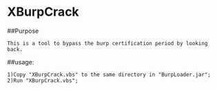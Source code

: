 # XBurpCrack
##Purpose
```
This is a tool to bypass the burp certification period by looking back.
```

##usage:
```
1)Copy "XBurpCrack.vbs" to the same directory in "BurpLoader.jar";
2)Run "XBurpCrack.vbs";
```
